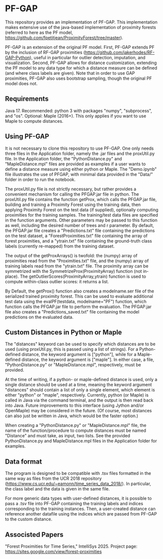 # PF-GAP

This repository provides an implementation of PF-GAP. This implementation makes extensive use of the java-based implementation of proximity forests (referred to here as the PF model, https://github.com/fpetitjean/ProximityForest/tree/master).

PF-GAP is an extension of the original PF model. First, PF-GAP extends PF by the inclusion of RF-GAP proximities (https://github.com/jakerhodes/RF-GAP-Python), useful in particular for outlier detection, imputation, and visualization. Second, PF-GAP allows for distance customization, extending the PF model to any data type for which a distance measure can be defined (and where class labels are given). Note that in order to use GAP proximities, PF-GAP also uses bootstrap sampling, though the original PF model does not.

## Requirements

Java 17. Recommended: python 3 with packages "numpy", "subprocess", and "os".
Optional: Maple (2016+). This only applies if you want to use Maple to compute distances.

## Using PF-GAP

It is not necessary to clone this repository to use PF-GAP. One only needs three files in the Application folder, namely the .jar files and the proxUtil.py file. In the Application folder, the "PythonDistance.py" and "MapleDistance.mpl" files are provided as examples if a user wants to define a distance measure using either python or Maple. The "Demo.ipynb" file illustrates the use of PFGAP, with minimal data provided in the "Data/" folder in order to run the notebook. 

The proxUtil.py file is not strictly necessary, but rather provides a convenient mechanism for calling the PFGAP.jar file in python. The proxUtil.py file contains the function getProx, which calls the PFGAP.jar file, building and training a Proximity Forest using the training data, then applying Proximity Forest on the test data (if supplied), optionally computing proximities for the training samples. The training/test data files are specified in the function arguments. Other parameters may be passed to this function as well, including the desired number of trees and r parameter. By default, the PFGAP.jar file creates a "Predictions.txt" file containing the predictions on the test dataset, a "ForestProximities.txt" file containing the array of forest proximities, and a "ytrain.txt" file containing the ground-truth class labels (currently re-mapped) from the training dataset. 

The output of the getProxArrays() is twofold: the (numpy) array of proximities read from the "Proximities.txt" file, and the (numpy) array of training labels read from the "ytrain.txt" file. The proximity array can be symmetrized with the SymmetrizeProx(ProximityArray) function (not in-place). The getOutlierScores(ProximityArray,ytrain) function is used to compute within-class outlier scores: it returns a list.

By Default, the getProx() function also creates a modelname.ser file of the serialized trained proximity forest. This can be used to evaluate additional test data using the evalPF(testdata, modelname="PF") function, which function calls the PFGAP.jar file to perform the evaluation. The PFGAP.jar file also creates a "Predictions_saved.txt" file containing the model predictions on the evaluated data.

## Custom Distances in Python or Maple

The "distances" keyword can be used to specify which distances are to be used (using proxUtil.py, this is passed using a list of strings). For a Python-defined distance, the keyword argument is ["python"], while for a Maple-defined distance, the keyword argument is ["maple"]. In either case, a file, "PythonDistance.py" or "MapleDistance.mpl", respectively, must be provided.

At the time of writing, if a python- or maple-defined distance is used, only a single distance should be used at a time, meaning the keyword argument "distances" should contain a list of only a single element, which element is either "python" or "maple", respectively. Currently, python (or Maple) is called in Java via the command terminal, and the output is then read back into Java. Future improvements to this interface (using Jython and/or OpenMaple) may be considered in the future. (Of course, most distances can also just be written in Java, which would be the faster option.)

When creating a "PythonDistance.py" or "MapleDistance.mpl" file, the name of the function/procedure to compute distances must be named "Distance" and must take, as input, two lists. See the provided PythonDistance.py and MapleDistance.mpl files in the Application folder for examples.

## Data format

The program is designed to be compatible with .tsv files formatted in the same way as files from the UCR 2018 repository (https://www.cs.ucr.edu/~eamonn/time_series_data_2018/). In particular, the class label and the data is given in the same file.

For more generic data types with user-defined distances, it is possible to pass a .tsv file into PF-GAP containing the training labels and indices corresponding to the training instances. Then, a user-created distance can reference another datafile using the indices which are passed from PF-GAP to the custom distance.

## Associsted Papers

"Forest Proximities for Time Series," IntelliSys 2025. Project page: https://sites.google.com/view/forest-proximities
